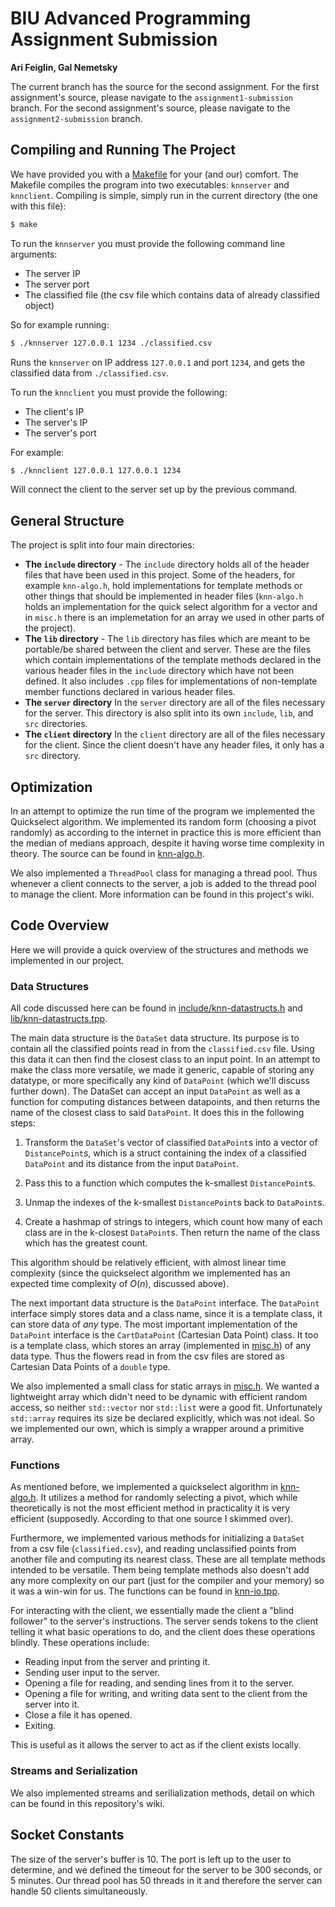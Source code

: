# BIU Advanced Programming Assignment Submission
**Ari Feiglin, Gal Nemetsky**

The current branch has the source for the second assignment.
For the first assignment's source, please navigate to the `assignment1-submission` branch.
For the second assignment's source, please navigate to the `assignment2-submission` branch.

## Compiling and Running The Project

We have provided you with a [Makefile](./Makefile) for your (and our) comfort.
The Makefile compiles the program into two executables: `knnserver` and `knnclient`.
Compiling is simple, simply run in the current directory (the one with this file):

```bash
$ make
```

To run the `knnserver` you must provide the following command line arguments:

+ The server IP
+ The server port
+ The classified file (the csv file which contains data of already classified object)

So for example running:

```bash
$ ./knnserver 127.0.0.1 1234 ./classified.csv
```

Runs the `knnserver` on IP address `127.0.0.1` and port `1234`, and gets the classified data from `./classified.csv`.

To run the `knnclient` you must provide the following:

+ The client's IP
+ The server's IP
+ The server's port

For example:

```bash
$ ./knnclient 127.0.0.1 127.0.0.1 1234
```

Will connect the client to the server set up by the previous command.

## General Structure

The project is split into four main directories:

+ **The `include` directory** - 
    The `include` directory holds all of the header files that have been used in this project.
    Some of the headers, for example `knn-algo.h`, hold implementations for template methods or other things that should be implemented in header files (`knn-algo.h` holds an implementation for the quick select algorithm for a vector and in `misc.h` there is an implemetation for an array we used in other parts of the project).
+ **The `lib` directory** - 
    The `lib` directory has files which are meant to be portable/be shared between the client and server.
    These are the files which contain implementations of the template methods declared in the various header files in the `include` directory which have not been defined.
    It also includes `.cpp` files for implementations of non-template member functions declared in various header files.
+ **The `server` directory**
    In the `server` directory are all of the files necessary for the server.
    This directory is also split into its own `include`, `lib`, and `src` directories.
+ **The `client` directory**
    In the `client` directory are all of the files necessary for the client.
    Since the client doesn't have any header files, it only has a `src` directory.

## Optimization

In an attempt to optimize the run time of the program we implemented the Quickselect algorithm.
We implemented its random form (choosing a pivot randomly) as according to the internet in practice this is more efficient than the median of medians approach, despite it having worse time complexity in theory.
The source can be found in [knn-algo.h](./include/knn-algo.h).

We also implemented a `ThreadPool` class for managing a thread pool.
Thus whenever a client connects to the server, a job is added to the thread pool to manage the client.
More information can be found in this project's wiki.

## Code Overview

Here we will provide a quick overview of the structures and methods we implemented in our project.

### Data Structures

All code discussed here can be found in [include/knn-datastructs.h](include/knn-datastructs.h) and [lib/knn-datastructs.tpp](lib/knn-datastructs.tpp).

The main data structure is the `DataSet` data structure.
Its purpose is to contain all the classified points read in from the `classified.csv` file.
Using this data it can then find the closest class to an input point.
In an attempt to make the class more versatile, we made it generic, capable of storing any datatype, or more specifically any kind of `DataPoint` (which we'll discuss further down).
The DataSet can accept an input `DataPoint` as well as a function for computing distances between datapoints, and then returns the name of the closest class to said `DataPoint`.
It does this in the following steps:

1.
    Transform the `DataSet`'s vector of classified `DataPoint`s into a vector of `DistancePoint`s, which is a struct containing the index of a classified `DataPoint` and its distance from
    the input `DataPoint`.
2.
    Pass this to a function which computes the k-smallest `DistancePoint`s.

3.
    Unmap the indexes of the k-smallest `DistancePoint`s back to `DataPoint`s.

4.
    Create a hashmap of strings to integers, which count how many of each class are in the k-closest `DataPoint`s.
    Then return the name of the class which has the greatest count.

This algorithm should be relatively efficient, with almost linear time complexity (since the quickselect algorithm we implemented has an expected time complexity of $O(n)$, discussed above).

The next important data structure is the `DataPoint` interface.
The `DataPoint` interface simply stores data and a class name, since it is a template class, it can store data of *any* type.
The most important implementation of the `DataPoint` interface is the `CartDataPoint` (Cartesian Data Point) class.
It too is a template class, which stores an array (implemented in [misc.h](./include/misc.h)) of any data type.
Thus the flowers read in from the csv files are stored as Cartesian Data Points of a `double` type.

We also implemented a small class for static arrays in [misc.h](./include/misc.h).
We wanted a lightweight array which didn't need to be dynamic with efficient random access, so neither `std::vector` nor `std::list` were a good fit.
Unfortunately `std::array` requires its size be declared explicitly, which was not ideal.
So we implemented our own, which is simply a wrapper around a primitive array.

### Functions

As mentioned before, we implemented a quickselect algorithm in [knn-algo.h](./include/knn-algo.h).
It utilizes a method for randomly selecting a pivot, which while theoretically is not the most efficient method in practicality it is very efficient (supposedly. According to that one source I skimmed over).

Furthermore, we implemented various methods for initializing a `DataSet` from a csv file (`classified.csv`), and reading unclassified points from another file and computing its nearest class.
These are all template methods intended to be versatile.
Them being template methods also doesn't add any more complexity on our part (just for the compiler and your memory) so it was a win-win for us.
The functions can be found in [knn-io.tpp](./lib/knn-io.tpp).

For interacting with the client, we essentially made the client a "blind follower" to the server's instructions.
The server sends tokens to the client telling it what basic operations to do, and the client does these operations blindly.
These operations include:

+ Reading input from the server and printing it.
+ Sending user input to the server.
+ Opening a file for reading, and sending lines from it to the server.
+ Opening a file for writing, and writing data sent to the client from the server into it.
+ Close a file it has opened.
+ Exiting.

This is useful as it allows the server to act as if the client exists locally.

### Streams and Serialization

We also implemented streams and serilialization methods, detail on which can be found in this repository's wiki.

## Socket Constants

The size of the server's buffer is 10.
The port is left up to the user to determine, and we defined the timeout for the server to be 300 seconds, or 5 minutes.
Our thread pool has 50 threads in it and therefore the server can handle 50 clients simultaneously.

